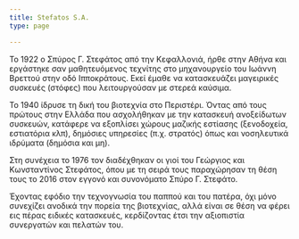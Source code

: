 ```yaml
---
title: Stefatos S.A.
type: page

---
```

Το 1922 ο Σπύρος Γ. Στεφάτος από την Κεφαλλονιά, ήρθε στην Αθήνα και εργάστηκε σαν μαθητευόμενος τεχνίτης στο μηχανουργείο του Ιωάννη Βρεττού στην οδό Ιπποκράτους. Εκεί έμαθε να κατασκευάζει μαγειρικές συσκευές (στόφες) που λειτουργούσαν με στερεά καύσιμα.

Το 1940 ίδρυσε τη δική του βιοτεχνία στο Περιστέρι. Όντας από τους πρώτους στην Ελλάδα που ασχολήθηκαν με την κατασκευή ανοξείδωτων συσκευών, κατάφερε να εξοπλίσει χώρους μαζικής εστίασης (ξενοδοχεία, εστιατόρια κλπ), δημόσιες υπηρεσίες (π.χ. στρατός) όπως και νοσηλευτικά ιδρύματα (δημόσια και μη).

Στη συνέχεια το 1976 τον διαδέχθηκαν οι γιοί του Γεώργιος και Κωνσταντίνος Στεφάτος, όπου με τη σειρά τους παραχώρησαν τη θέση τους το 2016 στον εγγονό και συνονόματο Σπύρο Γ. Στεφάτο.

Έχοντας εφόδιο την τεχνογνωσία του παππού και του πατέρα, όχι μόνο συνεχίζει ανοδικά την πορεία της βιοτεχνίας, αλλά είναι σε θέση να φέρει εις πέρας ειδικές κατασκευές, κερδίζοντας έτσι την αξιοπιστία συνεργατών και πελατών του.
